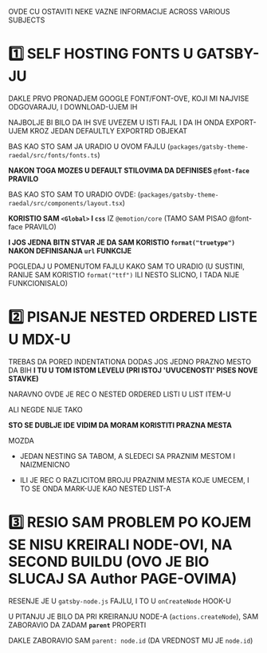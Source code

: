 OVDE CU OSTAVITI NEKE VAZNE INFORMACIJE ACROSS VARIOUS SUBJECTS

# :one: SELF HOSTING FONTS U GATSBY-JU

DAKLE PRVO PRONADJEM GOOGLE FONT/FONT-OVE, KOJI MI NAJVISE ODGOVARAJU, I DOWNLOAD-UJEM IH

NAJBOLJE BI BILO DA IH SVE UVEZEM U ISTI FAJL I DA IH ONDA EXPORT-UJEM KROZ JEDAN DEFAULTLY EXPORTRD OBJEKAT

BAS KAO STO SAM JA URADIO U OVOM FAJLU (`packages/gatsby-theme-raedal/src/fonts/fonts.ts`)

**NAKON TOGA MOZES U DEFAULT STILOVIMA DA DEFINISES `@font-face` PRAVILO**

BAS KAO STO SAM TO URADIO OVDE: (`packages/gatsby-theme-raedal/src/components/layout.tsx`)

**KORISTIO SAM `<Global>` I `css`** IZ `@emotion/core` (TAMO SAM PISAO @font-face PRAVILO)

**I JOS JEDNA BITN STVAR JE DA SAM KORISTIO `format("truetype")` NAKON DEFINISANJA `url` FUNKCIJE**

POGLEDAJ U POMENUTOM FAJLU KAKO SAM TO URADIO (U SUSTINI, RANIJE SAM KORISTIO `format("ttf")` ILI NESTO SLICNO, I TADA NIJE FUNKCIONISALO)

# :two: PISANJE NESTED ORDERED LISTE U MDX-U

TREBAS DA PORED INDENTATIONA DODAS JOS JEDNO PRAZNO MESTO DA BIH **I TU U TOM ISTOM LEVELU (PRI ISTOJ 'UVUCENOSTI' PISES NOVE STAVKE)**

NARAVNO OVDE JE REC O NESTED ORDERED LISTI U LIST ITEM-U

ALI NEGDE NIJE TAKO

**STO SE DUBLJE IDE VIDIM DA MORAM KORISTITI PRAZNA MESTA**

MOZDA

- JEDAN NESTING SA TABOM, A SLEDECI SA PRAZNIM MESTOM I NAIZMENICNO

- ILI JE REC O RAZLICITOM BROJU PRAZNIM MESTA KOJE UMECEM, I TO SE ONDA MARK-UJE KAO NESTED LIST-A

# :three: RESIO SAM PROBLEM PO KOJEM SE NISU KREIRALI NODE-OVI, NA SECOND BUILDU (OVO JE BIO SLUCAJ SA Author PAGE-OVIMA)

RESENJE JE U `gatsby-node.js` FAJLU, I TO U `onCreateNode` HOOK-U

U PITANJU JE BILO DA PRI KREIRANJU NODE-A (`actions.createNode`), SAM ZABORAVIO DA ZADAM **`parent`** PROPERTI

DAKLE ZABORAVIO SAM `parent: node.id` (DA VREDNOST MU JE `node.id`)